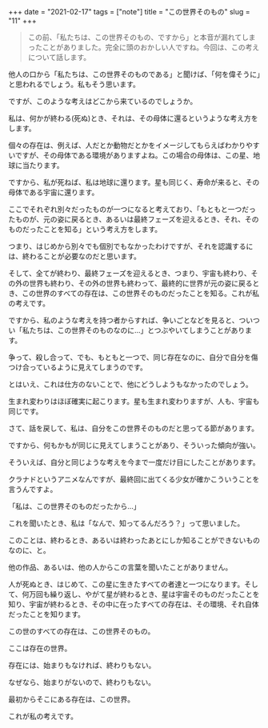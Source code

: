 +++
date = "2021-02-17"
tags = ["note"]
title = "この世界そのもの"
slug = "11"
+++

> この前、「私たちは、この世界そのもの、ですから」と本音が漏れてしまったことがありました。完全に頭のおかしい人ですね。今回は、この考えについて話します。

他人の口から「私たちは、この世界そのものである」と聞けば、「何を偉そうに」と思われるでしょう。私もそう思います。

ですが、このような考えはどこから来ているのでしょうか。

私は、何かが終わる(死ぬ)とき、それは、その母体に還るというような考え方をします。

個々の存在は、例えば、人だとか動物だとかをイメージしてもらえばわかりやすいですが、その母体である環境がありますよね。この場合の母体は、この星、地球に当たります。

ですから、私が死ねば、私は地球に還ります。星も同じく、寿命が来ると、その母体である宇宙に還ります。

ここでそれぞれ別々だったものが一つになると考えており、「もともと一つだったものが、元の姿に戻るとき、あるいは最終フェーズを迎えるとき、それ、そのものだったことを知る」という考え方をします。

つまり、はじめから別々でも個別でもなかったわけですが、それを認識するには、終わることが必要なのだと思います。

そして、全てが終わり、最終フェーズを迎えるとき、つまり、宇宙も終わり、その外の世界も終わり、その外の世界も終わって、最終的に世界が元の姿に戻るとき、この世界のすべての存在は、この世界そのものだったことを知る。これが私の考えです。

ですから、私のような考えを持つ者からすれば、争いごとなどを見ると、ついつい「私たちは、この世界そのものなのに...」とつぶやいてしまうことがあります。

争って、殺し合って、でも、もともと一つで、同じ存在なのに、自分で自分を傷つけ合っているように見えてしまうのです。

とはいえ、これは仕方のないことで、他にどうしようもなかったのでしょう。

生まれ変わりはほぼ確実に起こります。星も生まれ変わりますが、人も、宇宙も同じです。

さて、話を戻して、私は、自分をこの世界そのものだと思ってる節があります。

ですから、何もかもが同じに見えてしまうことがあり、そういった傾向が強い。

そういえば、自分と同じような考えを今まで一度だけ目にしたことがあります。

クラナドというアニメなんですが、最終回に出てくる少女が確かこういうことを言うんですよ。

「私は、この世界そのものだったから...」

これを聞いたとき、私は「なんで、知ってるんだろう？」って思いました。

このことは、終わるとき、あるいは終わったあとにしか知ることができないものなのに、と。

他の作品、あるいは、他の人からこの言葉を聞いたことがありません。

人が死ぬとき、はじめて、この星に生きたすべての者達と一つになります。そして、何万回も繰り返し、やがて星が終わるとき、星は宇宙そのものだったことを知り、宇宙が終わるとき、その中に在ったすべての存在は、その環境、それ自体だったことを知ります。

この世のすべての存在は、この世界そのもの。

ここは存在の世界。

存在には、始まりもなければ、終わりもない。

なぜなら、始まりがないので、終わりもない。

最初からそこにある存在は、この世界。

これが私の考えです。

